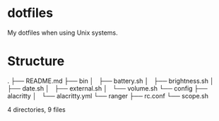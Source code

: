 # dotfiles 

My dotfiles when using Unix systems.

# Structure
.
├── README.md
├── bin
│   ├── battery.sh
│   ├── brightness.sh
│   ├── date.sh
│   ├── external.sh
│   └── volume.sh
└── config
    ├── alacritty
    │   └── alacritty.yml
    └── ranger
        ├── rc.conf
        └── scope.sh

4 directories, 9 files
